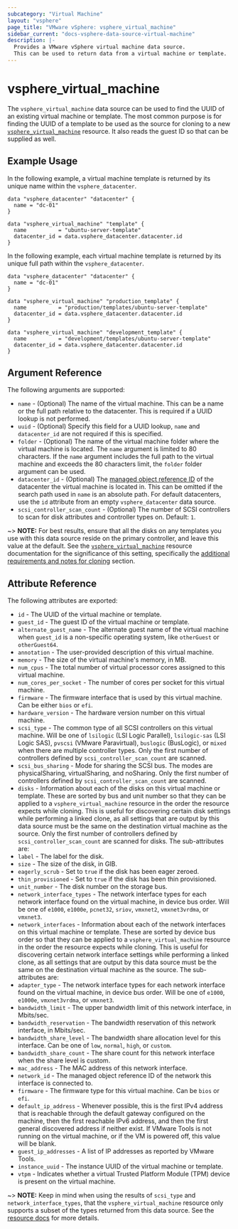 ```yaml
---
subcategory: "Virtual Machine"
layout: "vsphere"
page_title: "VMware vSphere: vsphere_virtual_machine"
sidebar_current: "docs-vsphere-data-source-virtual-machine"
description: |-
  Provides a VMware vSphere virtual machine data source.
  This can be used to return data from a virtual machine or template.
---
```


# vsphere\_virtual\_machine

The `vsphere_virtual_machine` data source can be used to find the UUID of an
existing virtual machine or template. The most common purpose is for finding the
UUID of a template to be used as the source for cloning to a new
[`vsphere_virtual_machine`][docs-virtual-machine-resource] resource. It also
reads the guest ID so that can be supplied as well.

[docs-virtual-machine-resource]: /docs/providers/vsphere/r/virtual_machine.html

## Example Usage

In the following example, a virtual machine template is returned by its unique
name within the `vsphere_datacenter`.

```hcl
data "vsphere_datacenter" "datacenter" {
  name = "dc-01"
}

data "vsphere_virtual_machine" "template" {
  name          = "ubuntu-server-template"
  datacenter_id = data.vsphere_datacenter.datacenter.id
}
```

In the following example, each virtual machine template is returned by its
unique full path within the `vsphere_datacenter`.

```hcl
data "vsphere_datacenter" "datacenter" {
  name = "dc-01"
}

data "vsphere_virtual_machine" "production_template" {
  name          = "production/templates/ubuntu-server-template"
  datacenter_id = data.vsphere_datacenter.datacenter.id
}

data "vsphere_virtual_machine" "development_template" {
  name          = "development/templates/ubuntu-server-template"
  datacenter_id = data.vsphere_datacenter.datacenter.id
}
```

## Argument Reference

The following arguments are supported:

* `name` - (Optional) The name of the virtual machine. This can be a name or the
  full path relative to the datacenter. This is required if a UUID lookup is not
  performed.
* `uuid` - (Optional) Specify this field for a UUID lookup, `name` and
  `datacenter_id` are not required if this is specified.
* `folder` - (Optional) The name of the virtual machine folder where the virtual
  machine is located. The `name` argument is limited to 80 characters. If the
  `name` argument includes the full path to the virtual machine and exceeds the
  80 characters limit, the `folder` folder argument can be used.
* `datacenter_id` - (Optional) The [managed object reference
  ID][docs-about-morefs] of the datacenter the virtual machine is located in.
  This can be omitted if the search path used in `name` is an absolute path. For
  default datacenters, use the `id` attribute from an empty `vsphere_datacenter`
  data source.
* `scsi_controller_scan_count` - (Optional) The number of SCSI controllers to
  scan for disk attributes and controller types on. Default: `1`.

[docs-about-morefs]: /docs/providers/vsphere/index.html#use-of-managed-object-references-by-the-vsphere-provider

~> **NOTE:** For best results, ensure that all the disks on any templates you
use with this data source reside on the primary controller, and leave this value
at the default. See the
[`vsphere_virtual_machine`][docs-virtual-machine-resource] resource
documentation for the significance of this setting, specifically the
[additional requirements and notes for cloning][docs-virtual-machine-resource-cloning]
section.

[docs-virtual-machine-resource-cloning]: /docs/providers/vsphere/r/virtual_machine.html#additional-requirements-and-notes-for-cloning

## Attribute Reference

The following attributes are exported:

* `id` - The UUID of the virtual machine or template.
* `guest_id` - The guest ID of the virtual machine or template.
* `alternate_guest_name` - The alternate guest name of the virtual machine when
  `guest_id` is a non-specific operating system, like `otherGuest` or
  `otherGuest64`.
* `annotation` - The user-provided description of this virtual machine.
* `memory` - The size of the virtual machine's memory, in MB.
* `num_cpus` - The total number of virtual processor cores assigned to this
  virtual machine.
* `num_cores_per_socket` - The number of cores per socket for this virtual
  machine.
* `firmware` - The firmware interface that is used by this virtual machine. Can
  be either `bios` or `efi`.
* `hardware_version` - The hardware version number on this virtual machine.
* `scsi_type` - The common type of all SCSI controllers on this virtual machine.
  Will be one of `lsilogic` (LSI Logic Parallel), `lsilogic-sas` (LSI Logic
  SAS), `pvscsi` (VMware Paravirtual), `buslogic` (BusLogic), or `mixed` when
  there are multiple controller types. Only the first number of controllers
  defined by `scsi_controller_scan_count` are scanned.
* `scsi_bus_sharing` - Mode for sharing the SCSI bus. The modes are
  physicalSharing, virtualSharing, and noSharing. Only the first number of
  controllers defined by `scsi_controller_scan_count` are scanned.
* `disks` - Information about each of the disks on this virtual machine or
  template. These are sorted by bus and unit number so that they can be applied
  to a `vsphere_virtual_machine` resource in the order the resource expects
  while cloning. This is useful for discovering certain disk settings while
  performing a linked clone, as all settings that are output by this data source
  must be the same on the destination virtual machine as the source. Only the
  first number of controllers defined by `scsi_controller_scan_count` are
  scanned for disks. The sub-attributes are:
 * `label` -  The label for the disk.
 * `size` - The size of the disk, in GIB.
 * `eagerly_scrub` - Set to `true` if the disk has been eager zeroed.
 * `thin_provisioned` - Set to `true` if the disk has been thin provisioned.
 * `unit_number` - The disk number on the storage bus.
* `network_interface_types` - The network interface types for each network
  interface found on the virtual machine, in device bus order. Will be one of
  `e1000`, `e1000e`, `pcnet32`, `sriov`, `vmxnet2`, `vmxnet3vrdma`, or
  `vmxnet3`.
* `network_interfaces` - Information about each of the network interfaces on
  this virtual machine or template. These are sorted by device bus order so that
  they can be applied to a `vsphere_virtual_machine` resource in the order the
  resource expects while cloning. This is useful for discovering certain network
  interface settings while performing a linked clone, as all settings that are
  output by this data source must be the same on the destination virtual machine
  as the source. The sub-attributes are:
 * `adapter_type` - The network interface types for each network interface found
   on the virtual machine, in device bus order. Will be one of `e1000`,
   `e1000e`, `vmxnet3vrdma`, or `vmxnet3`.
 * `bandwidth_limit` - The upper bandwidth limit of this network interface,
  in Mbits/sec.
 * `bandwidth_reservation` - The bandwidth reservation of this network
   interface, in Mbits/sec.
 * `bandwidth_share_level` - The bandwidth share allocation level for this
   interface. Can be one of `low`, `normal`, `high`, or `custom`.
 * `bandwidth_share_count` - The share count for this network interface when the
   share level is custom.
 * `mac_address` - The MAC address of this network interface.
 * `network_id` - The managed object reference ID of the network this interface
   is connected to.
* `firmware` - The firmware type for this virtual machine. Can be `bios` or
  `efi`.
* `default_ip_address` - Whenever possible, this is the first IPv4 address that
  is reachable through the default gateway configured on the machine, then the
  first reachable IPv6 address, and then the first general discovered address if
  neither exist. If VMware Tools is not running on the virtual machine, or if
  the VM is powered off, this value will be blank.
* `guest_ip_addresses` - A list of IP addresses as reported by VMware Tools.
* `instance_uuid` - The instance UUID of the virtual machine or template.
* `vtpm` - Indicates whether a virtual Trusted Platform Module (TPM) device is present on the virtual machine.

~> **NOTE:** Keep in mind when using the results of `scsi_type` and
`network_interface_types`, that the `vsphere_virtual_machine` resource only
supports a subset of the types returned from this data source. See the
[resource docs][docs-virtual-machine-resource] for more details.
